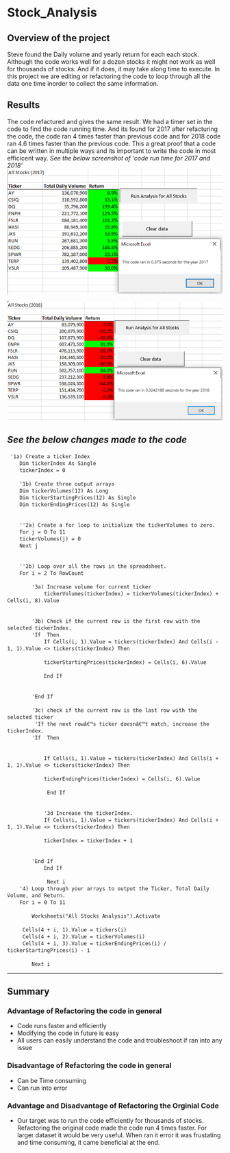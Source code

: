 # Stock_Analysis

## Overview of the project

Steve found the Daily volume and yearly return for each each stock. Although the code works well for a dozen stocks it might not work as well for thousands of stocks.
And if it does, it may take along time to execute. In this project we are editing or refactoring the code to loop through all the data one time inorder to collect the same information. 


## Results

The code refactured and gives the same result. We had a timer set in the code to find the code running time. And its found for 2017 after refacturing the code, the code ran 4 times faster than previous code and for 2018 code ran 4.6 times faster than the previous code. This a great proof that a code can be written in multiple ways and its important to write the code in most efficicent way.
   _See the below screenshot of 'code run time for 2017 and 2018'_
   ![2017](https://github.com/11nithin/Stock_Analysis/blob/main/2017%20code%20run%20time%20After%20refactoring.PNG), ![2018](https://github.com/11nithin/Stock_Analysis/blob/main/2018%20code%20run%20time%20%20After%20refactoring.PNG)
   
  
  _See the below changes made to the code_
  ------------------------------------------------------------------------------------------------------------------------------------------------------------------------------
````
 '1a) Create a ticker Index
    Dim tickerIndex As Single
    tickerIndex = 0

    '1b) Create three output arrays
    Dim tickerVolumes(12) As Long
    Dim tickerStartingPrices(12) As Single
    Dim tickerEndingPrices(12) As Single
    
    
    ''2a) Create a for loop to initialize the tickerVolumes to zero.
    For j = 0 To 11
    tickerVolumes(j) = 0
    Next j
    
        
    ''2b) Loop over all the rows in the spreadsheet.
    For i = 2 To RowCount
    
        '3a) Increase volume for current ticker
            tickerVolumes(tickerIndex) = tickerVolumes(tickerIndex) + Cells(i, 8).Value
            
        
        '3b) Check if the current row is the first row with the selected tickerIndex.
        'If  Then
            If Cells(i, 1).Value = tickers(tickerIndex) And Cells(i - 1, 1).Value <> tickers(tickerIndex) Then
            
            tickerStartingPrices(tickerIndex) = Cells(i, 6).Value
            
            End If
            
            
        'End If
        
        '3c) check if the current row is the last row with the selected ticker
         'If the next rowâ€™s ticker doesnâ€™t match, increase the tickerIndex.
        'If  Then
        
            
            If Cells(i, 1).Value = tickers(tickerIndex) And Cells(i + 1, 1).Value <> tickers(tickerIndex) Then
        
            tickerEndingPrices(tickerIndex) = Cells(i, 6).Value
            
             End If
             

            '3d Increase the tickerIndex.
            If Cells(i, 1).Value = tickers(tickerIndex) And Cells(i + 1, 1).Value <> tickers(tickerIndex) Then
            
            tickerIndex = tickerIndex + 1
                
            
        'End If
            End If
                
             Next i
    '4) Loop through your arrays to output the Ticker, Total Daily Volume, and Return.
    For i = 0 To 11
        
        Worksheets("All Stocks Analysis").Activate
        
     Cells(4 + i, 1).Value = tickers(i)
     Cells(4 + i, 2).Value = tickerVolumes(i)
     Cells(4 + i, 3).Value = tickerEndingPrices(i) / tickerStartingPrices(i) - 1
     
        Next i
  ````      
------------------------------------------------------------------------------------------------------------------------------------------------------------------------------       
## Summary
### Advantage of Refactoring the code in general 
 - Code runs  faster and efficiently 
 - Modifying the code in future is easy
 - All users can easily understand the code and troubleshoot if ran into any issue

### Disadvantage of Refactoring the code in general
 - Can be Time consuming 
 - Can run into error
### Advantage and Disadvantage of Refactoring the Orginial Code
- Our target was to run the code efficiently for thousands of stocks. Refactoring the original code made the code run 4 times faster. For larger dataset it would be very useful.  When ran it error it was frustating and time consuming, it came beneficial at the end. 
